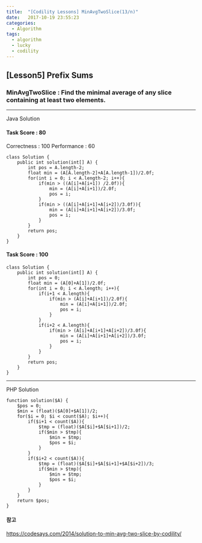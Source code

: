 ```yaml
---
title:  "[Codility Lessons] MinAvgTwoSlice(13/n)"
date:   2017-10-19 23:55:23
categories:
  - Algorithm
tags:
  - algorithm
  - lucky
  - codility
---
```

## [Lesson5] Prefix Sums  
###  MinAvgTwoSlice : Find the minimal average of any slice containing at least two elements.  
---
Java Solution
#### Task Score : 80  
Correctness : 100 	Performance : 60  
```
class Solution {
    public int solution(int[] A) {
        int pos = A.length-2;
        float min = (A[A.length-2]+A[A.length-1])/2.0f;
        for(int i = 0; i < A.length-2; i++){
            if(min > ((A[i]+A[i+1]) /2.0f)){
                min = (A[i]+A[i+1])/2.0f;
                pos = i;
            }
            if(min > ((A[i]+A[i+1]+A[i+2])/3.0f)){
                min = (A[i]+A[i+1]+A[i+2])/3.0f;
                pos = i;
            }
        }
        return pos;
    }
}
```
#### Task Score : 100  
```
class Solution {
    public int solution(int[] A) {
        int pos = 0;
        float min = (A[0]+A[1])/2.0f;
        for(int i = 0; i < A.length; i++){
            if(i+1 < A.length){
                if(min > (A[i]+A[i+1])/2.0f){
                    min = (A[i]+A[i+1])/2.0f;
                    pos = i;
                }
            }
            if(i+2 < A.length){
                if(min > (A[i]+A[i+1]+A[i+2])/3.0f){
                    min = (A[i]+A[i+1]+A[i+2])/3.0f;
                    pos = i;
                }
            }
        }
        return pos;
    }
}
```
---
PHP Solution
```
function solution($A) {
    $pos = 0;
    $min = (float)($A[0]+$A[1])/2;
    for($i = 0; $i < count($A); $i++){
        if($i+1 < count($A)){
            $tmp = (float)($A[$i]+$A[$i+1])/2;
            if($min > $tmp){
                $min = $tmp;  
                $pos = $i;
            }
        }
        if($i+2 < count($A)){
            $tmp = (float)($A[$i]+$A[$i+1]+$A[$i+2])/3;
            if($min > $tmp){
                $min = $tmp;
                $pos = $i;
            }
        }
    }
    return $pos;
}
```

#### 참고  
https://codesays.com/2014/solution-to-min-avg-two-slice-by-codility/
